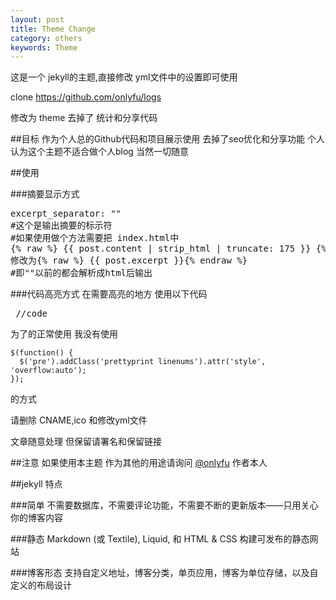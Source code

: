 ```yaml
---
layout: post
title: Theme Change
category: others
keywords: Theme
---
```

这是一个 jekyll的主题,直接修改 yml文件中的设置即可使用

clone https://github.com/onlyfu/logs

修改为 theme 去掉了 统计和分享代码

##目标 
    作为个人总的Github代码和项目展示使用 
    去掉了seo优化和分享功能
    个人认为这个主题不适合做个人blog
    当然一切随意

##使用

###摘要显示方式
<pre class="prettyprint linenums">
excerpt_separator: "<!-s-more-->"
#这个是输出摘要的标示符
#如果使用做个方法需要把 index.html中
{% raw %} {{ post.content | strip_html | truncate: 175 }} {% endraw %}
修改为{% raw %} {{ post.excerpt }}{% endraw %}
#即"<!-s-more-->"以前的都会解析成html后输出
</pre>

###代码高亮方式
    在需要高亮的地方 使用以下代码
    <pre class="prettyprint linenums">
    //code
    </pre>

为了的正常使用 我没有使用 

    $(function() {
      $('pre').addClass('prettyprint linenums').attr('style', 'overflow:auto');
    });
的方式



请删除 CNAME,ico 和修改yml文件 

文章随意处理 但保留请署名和保留链接 

##注意 
如果使用本主题 作为其他的用途请询问 [@onlyfu](https://github.com/onlyfu) 作者本人

##jekyll 特点

###简单
不需要数据库，不需要评论功能，不需要不断的更新版本——只用关心你的博客内容

###静态
Markdown (或 Textile), Liquid, 和 HTML & CSS 构建可发布的静态网站

###博客形态
支持自定义地址，博客分类，单页应用，博客为单位存储，以及自定义的布局设计

